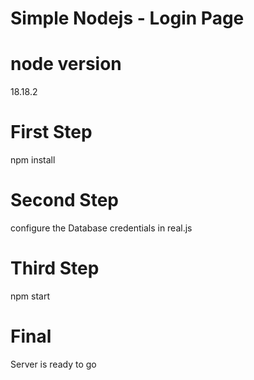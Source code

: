 # Simple Nodejs - Login Page

# node version
18.18.2

# First Step
npm install

# Second Step
configure the Database credentials in real.js

# Third Step
npm start

# Final
Server is ready to go

